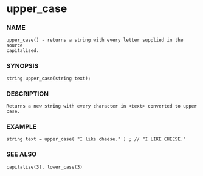 # upper_case

### NAME

    upper_case() - returns a string with every letter supplied in the source
    capitalised.

### SYNOPSIS

    string upper_case(string text);

### DESCRIPTION

    Returns a new string with every character in <text> converted to upper case.

### EXAMPLE

    string text = upper_case( "I like cheese." ) ; // "I LIKE CHEESE."

### SEE ALSO

    capitalize(3), lower_case(3)
